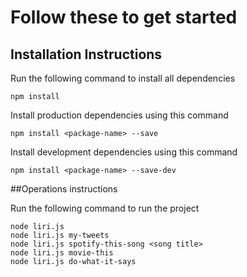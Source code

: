 # Follow these to get started
## Installation Instructions

Run the following command to install all dependencies 

    npm install
    
    
Install production dependencies using this command


    npm install <package-name> --save

Install development dependencies using this command

    npm install <package-name> --save-dev

##Operations instructions

Run the following command to run the project
    
    node liri.js
    node liri.js my-tweets
    node liri.js spotify-this-song <song title>
    node liri.js movie-this
    node liri.js do-what-it-says